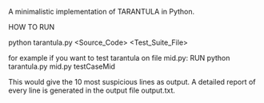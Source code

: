 A minimalistic implementation of TARANTULA in Python.



HOW TO RUN

python tarantula.py <Source_Code> <Test_Suite_File>

for example if you want to test tarantula on file mid.py:
RUN
python tarantula.py mid.py testCaseMid


This would give the 10 most suspicious lines as output. A detailed report of every line is generated in the output file output.txt.

